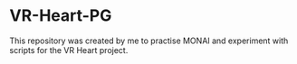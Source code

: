 # VR-Heart-PG

This repository was created by me to practise MONAI and experiment with scripts for the VR Heart project.
